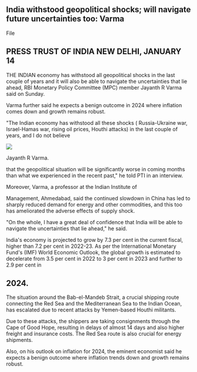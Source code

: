 ## India withstood geopolitical shocks; will navigate future uncertainties too: Varma

File

## PRESS TRUST OF INDIA NEW DELHI, JANUARY 14

THE INDIAN economy has withstood all geopolitical shocks in the last couple of years and it will also be able to navigate the uncertainties that lie ahead, RBI Monetary Policy Committee (MPC) member Jayanth R Varma said on Sunday.

Varma further said he expects a benign outcome in 2024 where inflation comes down and growth remains robust.

"The Indian economy has withstood all these shocks ( Russia-Ukraine war, Israel-Hamas war, rising oil prices, Houthi attacks) in the last couple of years, and I do not believe

![](_page_0_Picture_5.jpeg)

Jayanth R Varma.

that the geopolitical situation will be significantly worse in coming months than what we experienced in the recent past," he told PTI in an interview.

Moreover, Varma, a professor at the Indian Institute of

Management, Ahmedabad, said the continued slowdown in China has led to sharply reduced demand for energy and other commodities, and this too has ameliorated the adverse effects of supply shock.

"On the whole, I have a great deal of confidence that India will be able to navigate the uncertainties that lie ahead," he said.

India's economy is projected to grow by 7.3 per cent in the current fiscal, higher than 7.2 per cent in 2022-23. As per the International Monetary Fund's (IMF) World Economic Outlook, the global growth is estimated to decelerate from 3.5 per cent in 2022 to 3 per cent in 2023 and further to 2.9 per cent in

## 2024.

The situation around the Bab-el-Mandeb Strait, a crucial shipping route connecting the Red Sea and the Mediterranean Sea to the Indian Ocean, has escalated due to recent attacks by Yemen-based Houthi militants.

Due to these attacks, the shippers are taking consignments through the Cape of Good Hope, resulting in delays of almost 14 days and also higher freight and insurance costs. The Red Sea route is also crucial for energy shipments.

Also, on his outlook on inflation for 2024, the eminent economist said he expects a benign outcome where inflation trends down and growth remains robust.